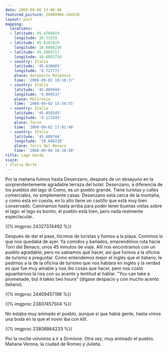 ```yaml
---
date: 2008-09-06 13:00:00
featured_picture: 20080906-164536
layout: post
mapping:
  locations:
  - latitude: 45.4704819
    longitude: 10.53259
  - latitude: 45.6101029
    longitude: 10.6868256
  - latitude: 45.4969717
    longitude: 10.6053754
  - country: Italia
    latitude: '45.630605'
    longitude: '8.721771'
    place: Aeroporto Malpensa
    time: '2008-09-02 10:10:17'
  - country: Italia
    latitude: '45.860944'
    longitude: '9.099537'
    place: Moltrasio
    time: '2008-09-02 15:50:55'
  - country: Italia
    latitude: '45.858545'
    longitude: '9.113245'
    place: Torno
    time: '2008-09-02 17:01:48'
  - country: Italia
    latitude: '45.609744'
    longitude: '10.688238'
    place: Torri del Benaco
    time: '2008-09-06 16:18:40'
title: Lago Garda
viaje:
- Italia Norte
---
```


Por la mañana fuimos hasta Desenzano, después de un desayuno en la sorprendentemente agradable terraza del hotel. Desenzano, a diferencia de los pueblos del lago di Como, es un pueblo grande. Tiene turistas y calles comerciales, no simplemente casas. Desenzano está cerca de la montaña, y como está en cuesta, en lo alto tiene un castillo que está muy bien conservado. Caminamos hasta arriba para poder tener buenas vistas sobre el lago: el lago es bonito, el pueblo está bien, pero nada realmente espectacular.

{{% imgproc 24327374492 %}}

Después de dar el pase, hicimos de turistas y fuimos a la playa. Comimos lo que nos quedaba de ayer. Ya comidos y bañados, emprendimos ruta hacia Torri del Benaco, unos 45 minutos de viaje. Allí nos encontramos con un pueblo agradable, pero no sabíamos qué hacer, así que fuimos a la oficina de turismo a preguntar. Como entendemos mejor el inglés que el italiano, le pedimos a la de la oficina de turismo que nos hablara en inglés y la verdad es que fue muy amable y nos dio cosas que hacer, pero nos costó aguantarnos la risa con su acento y lentitud al hablar. "You can take a promenade, but it takes two hours" (dígase despacio y con mucho acento italiano).

{{% imgproc 24409457196 %}}

{{% imgproc 23807457504 %}}

No estaba muy animado el pueblo, aunque sí que había gente, hasta vimos una boda en la que el novio iba con kilt.

{{% imgproc 23808864233 %}}

Por la noche volvimos a ir a Sirmione. Otra vez, muy animado el pueblo. Mañana Verona, la ciudad de Romeo y Julieta.